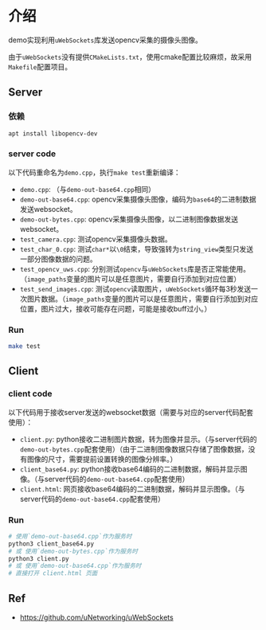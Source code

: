 # 介绍

demo实现利用`uWebSockets`库发送opencv采集的摄像头图像。

由于`uWebSockets`没有提供`CMakeLists.txt`，使用cmake配置比较麻烦，故采用`Makefile`配置项目。

## Server

### 依赖

```sh
apt install libopencv-dev
```

### server code

以下代码重命名为`demo.cpp`，执行`make test`重新编译：

- `demo.cpp`: （与`demo-out-base64.cpp`相同）
- `demo-out-base64.cpp`: opencv采集摄像头图像，编码为`base64`的二进制数据发送websocket。
- `demo-out-bytes.cpp`: opencv采集摄像头图像，以二进制图像数据发送websocket。
- `test_camera.cpp`: 测试opencv采集摄像头数据。
- `test_char_0.cpp`: 测试`char*`以`\0`结束，导致强转为`string_view`类型只发送一部分图像数据的问题。
- `test_opencv_uws.cpp`: 分别测试`opencv`与`uWebSockets`库是否正常能使用。（`image_paths`变量的图片可以是任意图片，需要自行添加到对应位置）
- `test_send_images.cpp`: 测试`opencv`读取图片，`uWebSockets`循环每3秒发送一次图片数据。（`image_paths`变量的图片可以是任意图片，需要自行添加到对应位置，图片过大，接收可能存在问题，可能是接收buff过小。）

### Run

```sh
make test
```

## Client

### client code

以下代码用于接收server发送的websocket数据（需要与对应的server代码配套使用）：

- `client.py`: python接收二进制图片数据，转为图像并显示。（与server代码的`demo-out-bytes.cpp`配套使用）（由于二进制图像数据只存储了图像数据，没有图像的尺寸，需要提前设置转换的图像分辨率。）
- `client_base64.py`: python接收base64编码的二进制数据，解码并显示图像。（与server代码的`demo-out-base64.cpp`配套使用）
- `client.html`: 网页接收base64编码的二进制数据，解码并显示图像。（与server代码的`demo-out-base64.cpp`配套使用）

### Run

```sh
# 使用`demo-out-base64.cpp`作为服务时
python3 client_base64.py
# 或 使用`demo-out-bytes.cpp`作为服务时
python3 client.py
# 或 使用`demo-out-base64.cpp`作为服务时
# 直接打开 client.html 页面
```

## Ref

- https://github.com/uNetworking/uWebSockets

